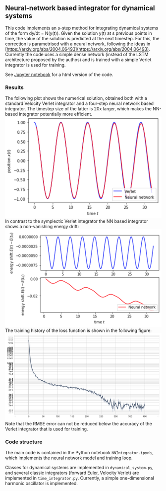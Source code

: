 ## Neural-network based integrator for dynamical systems

This code implements an s-step method for integrating dynamical systems of the form dy/dt = N(y(t)). Given the solution y(t) at s previous points in time, the value of the solution is predicted at the next timestep. For this, the correction is parametrised with a neural network, following the ideas in
[https://arxiv.org/abs/2004.06493](https://arxiv.org/abs/2004.06493). Currently the code uses a simple dense network (instead of the LSTM architecture proposed by the authos) and is trained with a simple Verlet integrator is used for training.

See [Jupyter notebook](https://htmlpreview.github.io/?NNIntegrator.html) for a html version of the code.

### Results
The following plot shows the numerical solution, obtained both with a standard Velocity Verlet integrator and a four-step neural network based integrator. The timestep size of the latter is 20x larger, which makes the NN-based integrator potentially more efficient.
![Comparison of Velocity Verlet and neural network integrator](solution.png)
In contrast to the symplectic Verlet integrator the NN based integrator shows a non-vanishing energy drift:
![Energy drift of Velocity Verlet (top) and neural network integrator (bottom)](energy_drift.png)
The training history of the loss function is shown in the following figure:
![RMSE for prediction](loss_history.png)
Note that the RMSE error can not be reduced below the accuracy of the Verlet integrator that is used for training.

### Code structure
The main code is contained in the Python notebook `NNIntegrator.ipynb`, which implements the neural network model and training loop.

Classes for dynamical systems are implemented in `dynamical_system.py`, and several classic integrators (forward Euler, Velocity Verlet) are implemented in `time_integrator.py`. Currently, a simple one-dimensional harmonic oscillator is implemented.
